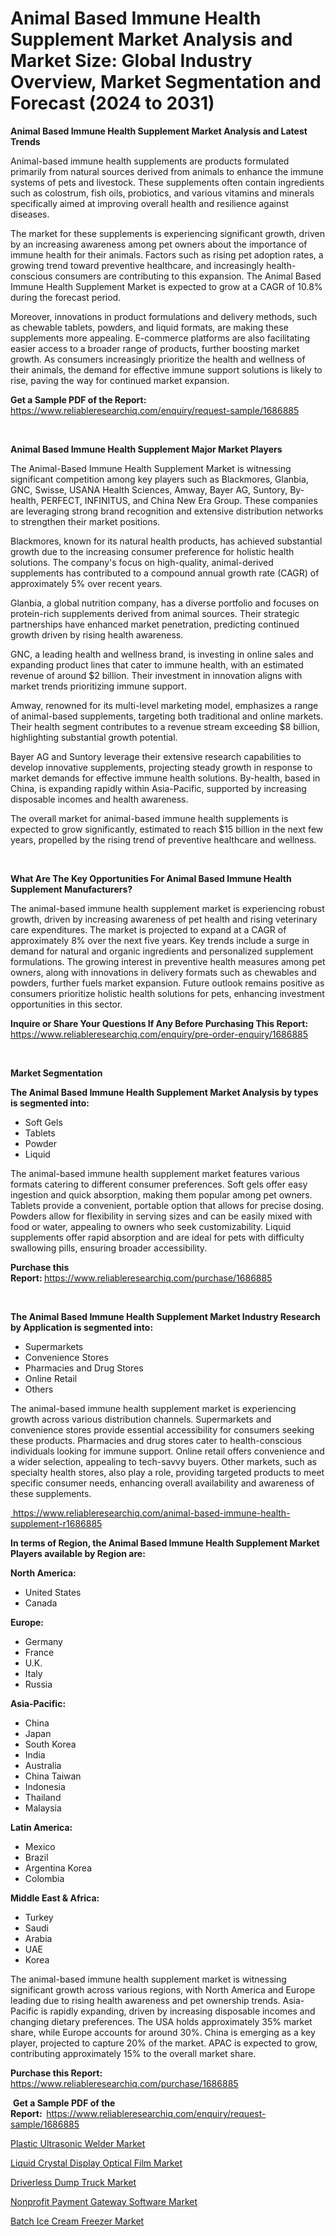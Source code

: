 <p><h1>Animal Based Immune Health Supplement Market Analysis and Market Size: Global Industry Overview, Market Segmentation and Forecast (2024 to 2031)</h1></p><p><strong>Animal Based Immune Health Supplement Market Analysis and Latest Trends</strong></p>
<p><p>Animal-based immune health supplements are products formulated primarily from natural sources derived from animals to enhance the immune systems of pets and livestock. These supplements often contain ingredients such as colostrum, fish oils, probiotics, and various vitamins and minerals specifically aimed at improving overall health and resilience against diseases.</p><p>The market for these supplements is experiencing significant growth, driven by an increasing awareness among pet owners about the importance of immune health for their animals. Factors such as rising pet adoption rates, a growing trend toward preventive healthcare, and increasingly health-conscious consumers are contributing to this expansion. The Animal Based Immune Health Supplement Market is expected to grow at a CAGR of 10.8% during the forecast period. </p><p>Moreover, innovations in product formulations and delivery methods, such as chewable tablets, powders, and liquid formats, are making these supplements more appealing. E-commerce platforms are also facilitating easier access to a broader range of products, further boosting market growth. As consumers increasingly prioritize the health and wellness of their animals, the demand for effective immune support solutions is likely to rise, paving the way for continued market expansion.</p></p>
<p><strong>Get a Sample PDF of the Report:&nbsp;</strong> <a href="https://www.reliableresearchiq.com/enquiry/request-sample/1686885?utm_campaign=1106&utm_medium=2&utm_source=Github&utm_content=ia&utm_term=16102024&utm_id=animal-based-immune-health-supplement">https://www.reliableresearchiq.com/enquiry/request-sample/1686885</a></p>
<p>&nbsp;</p>
<p><strong>Animal Based Immune Health Supplement Major Market Players</strong></p>
<p><p>The Animal-Based Immune Health Supplement Market is witnessing significant competition among key players such as Blackmores, Glanbia, GNC, Swisse, USANA Health Sciences, Amway, Bayer AG, Suntory, By-health, PERFECT, INFINITUS, and China New Era Group. These companies are leveraging strong brand recognition and extensive distribution networks to strengthen their market positions.</p><p>Blackmores, known for its natural health products, has achieved substantial growth due to the increasing consumer preference for holistic health solutions. The company's focus on high-quality, animal-derived supplements has contributed to a compound annual growth rate (CAGR) of approximately 5% over recent years.</p><p>Glanbia, a global nutrition company, has a diverse portfolio and focuses on protein-rich supplements derived from animal sources. Their strategic partnerships have enhanced market penetration, predicting continued growth driven by rising health awareness.</p><p>GNC, a leading health and wellness brand, is investing in online sales and expanding product lines that cater to immune health, with an estimated revenue of around $2 billion. Their investment in innovation aligns with market trends prioritizing immune support.</p><p>Amway, renowned for its multi-level marketing model, emphasizes a range of animal-based supplements, targeting both traditional and online markets. Their health segment contributes to a revenue stream exceeding $8 billion, highlighting substantial growth potential.</p><p>Bayer AG and Suntory leverage their extensive research capabilities to develop innovative supplements, projecting steady growth in response to market demands for effective immune health solutions. By-health, based in China, is expanding rapidly within Asia-Pacific, supported by increasing disposable incomes and health awareness.</p><p>The overall market for animal-based immune health supplements is expected to grow significantly, estimated to reach $15 billion in the next few years, propelled by the rising trend of preventive healthcare and wellness.</p></p>
<p>&nbsp;</p>
<p><strong>What Are The Key Opportunities For Animal Based Immune Health Supplement Manufacturers?</strong></p>
<p><p>The animal-based immune health supplement market is experiencing robust growth, driven by increasing awareness of pet health and rising veterinary care expenditures. The market is projected to expand at a CAGR of approximately 8% over the next five years. Key trends include a surge in demand for natural and organic ingredients and personalized supplement formulations. The growing interest in preventive health measures among pet owners, along with innovations in delivery formats such as chewables and powders, further fuels market expansion. Future outlook remains positive as consumers prioritize holistic health solutions for pets, enhancing investment opportunities in this sector.</p></p>
<p><strong>Inquire or Share Your Questions If Any Before Purchasing This Report:</strong> <a href="https://www.reliableresearchiq.com/enquiry/pre-order-enquiry/1686885?utm_campaign=1106&utm_medium=2&utm_source=Github&utm_content=ia&utm_term=16102024&utm_id=animal-based-immune-health-supplement">https://www.reliableresearchiq.com/enquiry/pre-order-enquiry/1686885</a></p>
<p>&nbsp;</p>
<p><strong>Market Segmentation</strong></p>
<p><strong>The Animal Based Immune Health Supplement Market Analysis by types is segmented into:</strong></p>
<p><ul><li>Soft Gels</li><li>Tablets</li><li>Powder</li><li>Liquid</li></ul></p>
<p><p>The animal-based immune health supplement market features various formats catering to different consumer preferences. Soft gels offer easy ingestion and quick absorption, making them popular among pet owners. Tablets provide a convenient, portable option that allows for precise dosing. Powders allow for flexibility in serving sizes and can be easily mixed with food or water, appealing to owners who seek customizability. Liquid supplements offer rapid absorption and are ideal for pets with difficulty swallowing pills, ensuring broader accessibility.</p></p>
<p><strong>Purchase this Report:&nbsp;</strong><a href="https://www.reliableresearchiq.com/purchase/1686885?utm_campaign=1106&utm_medium=2&utm_source=Github&utm_content=ia&utm_term=16102024&utm_id=animal-based-immune-health-supplement">https://www.reliableresearchiq.com/purchase/1686885</a></p>
<p>&nbsp;</p>
<p><strong>The Animal Based Immune Health Supplement Market Industry Research by Application is segmented into:</strong></p>
<p><ul><li>Supermarkets</li><li>Convenience Stores</li><li>Pharmacies and Drug Stores</li><li>Online Retail</li><li>Others</li></ul></p>
<p><p>The animal-based immune health supplement market is experiencing growth across various distribution channels. Supermarkets and convenience stores provide essential accessibility for consumers seeking these products. Pharmacies and drug stores cater to health-conscious individuals looking for immune support. Online retail offers convenience and a wider selection, appealing to tech-savvy buyers. Other markets, such as specialty health stores, also play a role, providing targeted products to meet specific consumer needs, enhancing overall availability and awareness of these supplements.</p></p>
<p><a href="https://www.reliableresearchiq.com/animal-based-immune-health-supplement-r1686885?utm_campaign=1106&utm_medium=2&utm_source=Github&utm_content=ia&utm_term=16102024&utm_id=animal-based-immune-health-supplement">&nbsp;https://www.reliableresearchiq.com/animal-based-immune-health-supplement-r1686885</a></p>
<p><strong>In terms of Region, the Animal Based Immune Health Supplement Market Players available by Region are:</strong></p>
<p>
    <p> <strong> North America: </strong>
        <ul>
            <li>United States</li>
            <li>Canada</li>
        </ul>
        </p> 
    <p> <strong> Europe: </strong>
        <ul>
            <li>Germany</li>
            <li>France</li>
            <li>U.K.</li>
            <li>Italy</li>
            <li>Russia</li>
        </ul>
        </p> 
    <p> <strong> Asia-Pacific: </strong>
        <ul>
            <li>China</li>
            <li>Japan</li>
            <li>South Korea</li>
            <li>India</li>
            <li>Australia</li>
            <li>China Taiwan</li>
            <li>Indonesia</li>
            <li>Thailand</li>
            <li>Malaysia</li>
        </ul>
        </p> 
    <p> <strong> Latin America: </strong>
        <ul>
            <li>Mexico</li>
            <li>Brazil</li>
            <li>Argentina Korea</li>
            <li>Colombia</li>
        </ul>
        </p> 
    <p> <strong> Middle East & Africa: </strong>
        <ul>
            <li>Turkey</li>
            <li>Saudi</li>
            <li>Arabia</li>
            <li>UAE</li>
            <li>Korea</li>
        </ul>
    </p>
    </p>
<p><p>The animal-based immune health supplement market is witnessing significant growth across various regions, with North America and Europe leading due to rising health awareness and pet ownership trends. Asia-Pacific is rapidly expanding, driven by increasing disposable incomes and changing dietary preferences. The USA holds approximately 35% market share, while Europe accounts for around 30%. China is emerging as a key player, projected to capture 20% of the market. APAC is expected to grow, contributing approximately 15% to the overall market share.</p></p>
<p><strong>Purchase this Report: </strong><a href="https://www.reliableresearchiq.com/purchase/1686885?utm_campaign=1106&utm_medium=2&utm_source=Github&utm_content=ia&utm_term=16102024&utm_id=animal-based-immune-health-supplement">https://www.reliableresearchiq.com/purchase/1686885</a></p>
<p>&nbsp;<strong>Get a Sample PDF of the Report:&nbsp;&nbsp;</strong><a href="https://www.reliableresearchiq.com/enquiry/request-sample/1686885?utm_campaign=1106&utm_medium=2&utm_source=Github&utm_content=ia&utm_term=16102024&utm_id=animal-based-immune-health-supplement">https://www.reliableresearchiq.com/enquiry/request-sample/1686885</a></p>
<p><strong></strong></p>
<p><p><a href="https://issuu.com/reportprime-2/docs/plastic-ultrasonic-welder-market-si_1cf75616e7b3de?utm_campaign=1106&utm_medium=2&utm_source=Github&utm_content=ia&utm_term=16102024&utm_id=animal-based-immune-health-supplement">Plastic Ultrasonic Welder Market</a></p><p><a href="https://www.linkedin.com/pulse/evaluating-global-liquid-crystal-display-optical-film-market-br4lf?trk=public_post_embed_feed-article-content&utm_campaign=1106&utm_medium=2&utm_source=Github&utm_content=ia&utm_term=16102024&utm_id=animal-based-immune-health-supplement">Liquid Crystal Display Optical Film Market</a></p><p><a href="https://www.linkedin.com/pulse/driverless-dump-truck-market-global-regional-analysis-2024-pmkcf?utm_campaign=1106&utm_medium=2&utm_source=Github&utm_content=ia&utm_term=16102024&utm_id=animal-based-immune-health-supplement">Driverless Dump Truck Market</a></p><p><a href="https://github.com/alesiasc0na/Market-Research-Report-List-1/blob/main/nonprofit-payment-gateway-software-market.md?utm_campaign=1106&utm_medium=2&utm_source=Github&utm_content=ia&utm_term=16102024&utm_id=animal-based-immune-health-supplement">Nonprofit Payment Gateway Software Market</a></p><p><a href="https://issuu.com/reportprime-2/docs/batch-ice-cream-freezer-market-size_657a43cbfc3722?utm_campaign=1106&utm_medium=2&utm_source=Github&utm_content=ia&utm_term=16102024&utm_id=animal-based-immune-health-supplement">Batch Ice Cream Freezer Market</a></p></p>